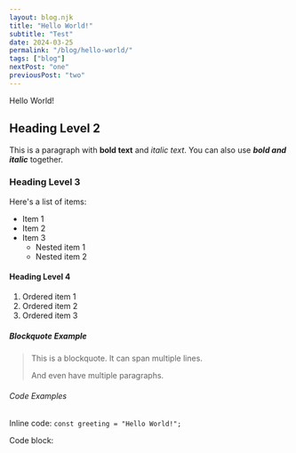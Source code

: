 ```yaml
---
layout: blog.njk
title: "Hello World!"
subtitle: "Test"
date: 2024-03-25
permalink: "/blog/hello-world/"
tags: ["blog"]
nextPost: "one"
previousPost: "two"
---
```


Hello World!

## Heading Level 2

This is a paragraph with **bold text** and *italic text*. You can also use ***bold and italic*** together.

### Heading Level 3

Here's a list of items:

- Item 1
- Item 2
- Item 3
  - Nested item 1
  - Nested item 2

#### Heading Level 4

1. Ordered item 1
2. Ordered item 2
3. Ordered item 3

##### Blockquote Example

> This is a blockquote.
> It can span multiple lines.
> 
> And even have multiple paragraphs.

###### Code Examples

Inline code: `const greeting = "Hello World!";`

Code block:
